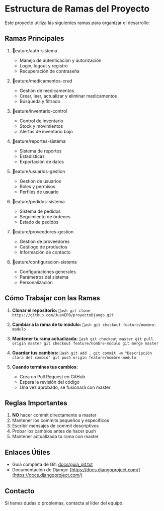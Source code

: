 ﻿# Estructura de Ramas del Proyecto

Este proyecto utiliza las siguientes ramas para organizar el desarrollo:

## Ramas Principales

1. eature/auth-sistema
   - Manejo de autenticación y autorización
   - Login, logout y registro
   - Recuperación de contraseña

2. eature/medicamentos-crud
   - Gestión de medicamentos
   - Crear, leer, actualizar y eliminar medicamentos
   - Búsqueda y filtrado

3. eature/inventario-control
   - Control de inventario
   - Stock y movimientos
   - Alertas de inventario bajo

4. eature/reportes-sistema
   - Sistema de reportes
   - Estadísticas
   - Exportación de datos

5. eature/usuarios-gestion
   - Gestión de usuarios
   - Roles y permisos
   - Perfiles de usuario

6. eature/pedidos-sistema
   - Sistema de pedidos
   - Seguimiento de órdenes
   - Estado de pedidos

7. eature/proveedores-gestion
   - Gestión de proveedores
   - Catálogo de productos
   - Información de contacto

8. eature/configuracion-sistema
   - Configuraciones generales
   - Parámetros del sistema
   - Personalización

## Cómo Trabajar con las Ramas

1. **Clonar el repositorio:**
   `ash
   git clone https://github.com/JuanEPB/proyectoDjango.git
   `

2. **Cambiar a la rama de tu módulo:**
   `ash
   git checkout feature/nombre-modulo
   `

3. **Mantener tu rama actualizada:**
   `ash
   git checkout master
   git pull origin master
   git checkout feature/nombre-modulo
   git merge master
   `

4. **Guardar tus cambios:**
   `ash
   git add .
   git commit -m "Descripción clara del cambio"
   git push origin feature/nombre-modulo
   `

5. **Cuando termines tus cambios:**
   - Crea un Pull Request en GitHub
   - Espera la revisión del código
   - Una vez aprobado, se fusionará con master

## Reglas Importantes

1. **NO** hacer commit directamente a master
2. Mantener los commits pequeños y específicos
3. Escribir mensajes de commit descriptivos
4. Probar los cambios antes de hacer push
5. Mantener actualizada tu rama con master

## Enlaces Útiles

- Guía completa de Git: [docs/guia_git.txt](docs/guia_git.txt)
- Documentación de Django: [https://docs.djangoproject.com/](https://docs.djangoproject.com/)

## Contacto

Si tienes dudas o problemas, contacta al líder del equipo.
